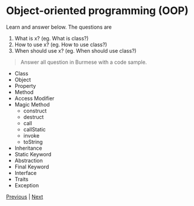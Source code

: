 # Object-oriented programming (OOP)

Learn and answer below. The questions are
1. What is x? (eg. What is class?)
2. How to use x? (eg. How to use class?)
3. When should use x? (eg. When should use class?)
> Answer all question in Burmese with a code sample.

- Class
- Object
- Property
- Method
- Access Modifier
- Magic Method
  - construct
  - destruct
  - call
  - callStatic
  - invoke
  - toString
- Inheritance
- Static Keyword
- Abstraction
- Final Keyword
- Interface
- Traits
- Exception


[Previous](../README.md) | [Next](../design-pattern/README.md)
